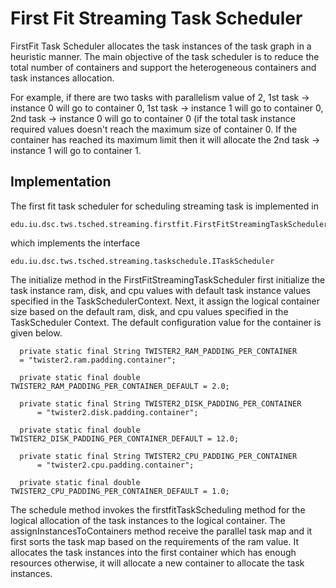 # First Fit Streaming Task Scheduler

FirstFit Task Scheduler allocates the task instances of the task graph in a heuristic manner. The main objective of the task scheduler is to reduce the total number of containers and support the heterogeneous containers and task instances allocation.

For example, if there are two tasks with parallelism value of 2, 1st task -&gt; instance 0 will go to container 0, 1st task -&gt; instance 1 will go to container 0, 2nd task -&gt; instance 0 will go to container 0 \(if the total task instance required values doesn't reach the maximum size of container 0. If the container has reached its maximum limit then it will allocate the 2nd task -&gt; instance 1 will go to container 1.

## Implementation

The first fit task scheduler for scheduling streaming task is implemented in

```text
edu.iu.dsc.tws.tsched.streaming.firstfit.FirstFitStreamingTaskScheduler
```

which implements the interface

```text
edu.iu.dsc.tws.tsched.streaming.taskschedule.ITaskScheduler
```

The initialize method in the FirstFitStreamingTaskScheduler first initialize the task instance ram, disk, and cpu values with default task instance values specified in the TaskSchedulerContext. Next, it assign the logical container size based on the default ram, disk, and cpu values specified in the TaskScheduler Context. The default configuration value for the container is given below.

```text
  private static final String TWISTER2_RAM_PADDING_PER_CONTAINER 
  = "twister2.ram.padding.container";

  private static final double TWISTER2_RAM_PADDING_PER_CONTAINER_DEFAULT = 2.0;

  private static final String TWISTER2_DISK_PADDING_PER_CONTAINER
      = "twister2.disk.padding.container";

  private static final double TWISTER2_DISK_PADDING_PER_CONTAINER_DEFAULT = 12.0;

  private static final String TWISTER2_CPU_PADDING_PER_CONTAINER
      = "twister2.cpu.padding.container";

  private static final double TWISTER2_CPU_PADDING_PER_CONTAINER_DEFAULT = 1.0;
```

The schedule method invokes the firstfitTaskScheduling method for the logical allocation of the task instances to the logical container. The assignInstancesToContainers method receive the parallel task map and it first sorts the task map based on the requirements of the ram value. It allocates the task instances into the first container which has enough resources otherwise, it will allocate a new container to allocate the task instances.

